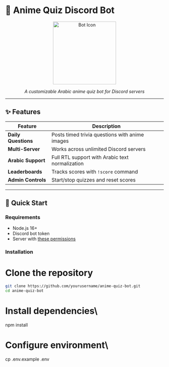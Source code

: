 # 🎌 Anime Quiz Discord Bot  

<div align="center">
  <img src="https://static.wikia.nocookie.net/frieren/images/9/96/Himmel_anime_portrait.png/revision/latest?cb=20231017083515" width="200" alt="Bot Icon">
  <p><em>A customizable Arabic anime quiz bot for Discord servers</em></p>
</div>

---

## ✨ Features  

| Feature | Description |  
|---------|-------------|  
| **Daily Questions** | Posts timed trivia questions with anime images |  
| **Multi-Server** | Works across unlimited Discord servers |  
| **Arabic Support** | Full RTL support with Arabic text normalization |  
| **Leaderboards** | Tracks scores with `!score` command |  
| **Admin Controls** | Start/stop quizzes and reset scores |  

---

## 🚀 Quick Start  

### Requirements  
- Node.js 16+  
- Discord bot token  
- Server with [these permissions](#-permissions)  

### Installation  
# Clone the repository
```bash
git clone https://github.com/yourusername/anime-quiz-bot.git
cd anime-quiz-bot
```
# Install dependencies\
npm install

# Configure environment\
cp .env.example .env
